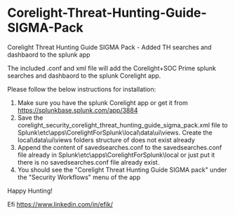 # Corelight-Threat-Hunting-Guide-SIGMA-Pack
Corelight Threat Hunting Guide SIGMA Pack - Added TH searches and dashbaord to the splunk app

The included .conf and xml file will add the Corelight+SOC Prime splunk searches and dashbaord to the splunk Corelight app.

Please follow the below instructions for installation:

1. Make sure you have the splunk Corelight app or get it from https://splunkbase.splunk.com/app/3884
2. Save the corelight_security_corelight_threat_hunting_guide_sigma_pack.xml file to Splunk\etc\apps\CorelightForSplunk\local\data\ui\views. 
   Create the local\data\ui\views folders structure of does not exist already
3. Append the content of savedsearches.conf to the savedsearches.conf file already in Splunk\etc\apps\CorelightForSplunk\local or just put it 
   there is no savedsearches.conf file already exist.
4. You should see the "Corelight Threat Hunting Guide SIGMA pack" under the "Security Workflows" menu of the app

Happy Hunting!

Efi
https://www.linkedin.com/in/efik/
